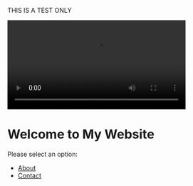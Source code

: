 
THIS IS A TEST ONLY

<video id="myVideo" controls width="400" autoplay="true">
    <source src="https://tst.dynamsoft.com/public/docs/dbr/javascript/How%20to%20Use%20Dynamsoft%20Barcode%20Reader%20JavaScript%20SDK%20v1.1.mp4">
</video>

<script>
    // Check if autoplay flag exists in sessionStorage
    const autoplayFlag = sessionStorage.getItem('autoplay');

    if (!autoplayFlag) {
        // Autoplay the video if the flag doesn't exist
        const videoElement = document.getElementById('myVideo');
        videoElement.autoplay = true;

        // Set the autoplay flag in sessionStorage
        sessionStorage.setItem('autoplay', 'true');
    }
</script>


<script>
    // Check if autoplay flag exists in sessionStorage
    const autoplayFlag = sessionStorage.getItem('autoplay');

    if (autoplayFlag && autoplayFlag === 'true') {
        // Autoplay the video only if the flag is not set to 'true'
        const videoElement = document.getElementById('myVideo');
        videoElement.autoplay = false;
    }
</script>

# Welcome to My Website

Please select an option:

- [About](about.md)
- [Contact](contact.md)



